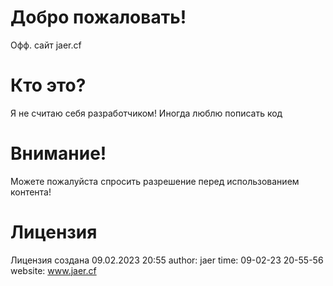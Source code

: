 # Добро пожаловать!
Офф. сайт jaer.cf

# Кто это?
Я не считаю себя разработчиком! Иногда люблю пописать код

# Внимание!
Можете пожалуйста спросить разрешение перед использованием контента!

# Лицензия
Лицензия создана 09.02.2023 20:55
author: jaer
time: 09-02-23 20-55-56
website: www.jaer.cf